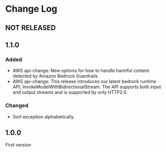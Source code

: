 # Change Log

## NOT RELEASED

## 1.1.0

### Added

- AWS api-change: New options for how to handle harmful content detected by Amazon Bedrock Guardrails.
- AWS api-change: This release introduces our latest bedrock runtime API, InvokeModelWithBidirectionalStream. The API supports both input and output streams and is supported by only HTTP2.0.

### Changed

- Sort exception alphabetically.

## 1.0.0

First version
